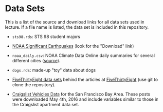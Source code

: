 
# Data Sets

This is a list of the source and download links for all data sets used in
lecture. If a file name is listed, the data set is included in this repository.

* `sts98.rds`: STS 98 student majors

* [NOAA Significant Earthquakes][quakes] (look for the "Download" link)

* `noaa_daily.csv`: NOAA Climate Data Online daily summaries for several
  different cities ([source][NOAA CDO]).

* `dogs.rds`: made-up "toy" data about dogs

* [FiveThirtyEight data sets][FiveThirtyEightData] behind the articles at
  [FiveThirtyEight][] (use git to clone the repository).

* [Craigslist Vehicles Data][vehicles] for the San Francisco Bay Area. These
  posts were downloaded May 4th, 2016 and include variables similar to those in
  the Craigslist apartment data set.

[quakes]: http://www.ngdc.noaa.gov/nndc/struts/form?t=101650&s=1&d=1
[NOAA CDO]: http://www.ncdc.noaa.gov/cdo-web/
[FiveThirtyEightData]: https://github.com/fivethirtyeight/data
[FiveThirtyEight]: http://fivethirtyeight.com/
[vehicles]: http://anson.ucdavis.edu/~nulle/cl_vehicles.rds

